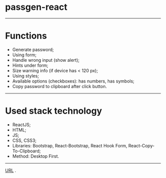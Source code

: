 # passgen-react
---
# Functions

- Generate password;
- Using form;
- Handle wrong input (show alert);
- Hints under form;
- Size warning info (if device has < 120 px);
- Using styles;
- Available options (checkboxes): has numbers, has symbols;
- Copy password to clipboard after click button.
---

# Used stack technology 

- ReactJS;
- HTML;
- JS;
- CSS, CSS3;
- Libraries: Bootstrap, React-Bootstrap, React Hook Form, React-Copy-To-Clipboard;
- Method: Desktop First.
---
[URL](https://andrei1994rus.github.io/passgen-react/) .
